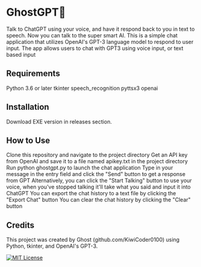 # GhostGPT👻
Talk to ChatGPT using your voice, and have it respond back to you in text to speech. Now you can talk to the super smart AI. This is a simple chat application that utilizes OpenAI's GPT-3 language model to respond to user input. The app allows users to chat with GPT3 using voice input, or text based input

## Requirements
Python 3.6 or later
tkinter
speech_recognition
pyttsx3
openai

## Installation

Download EXE version in releases section.

## How to Use

Clone this repository and navigate to the project directory
Get an API key from OpenAI and save it to a file named apikey.txt in the project directory
Run python ghostgpt.py to launch the chat application
Type in your message in the entry field and click the "Send" button to get a response from GPT
Alternatively, you can click the "Start Talking" button to use your voice, when you've stopped talking it'll take what you said and input it into ChatGPT
You can export the chat history to a text file by clicking the "Export Chat" button
You can clear the chat history by clicking the "Clear" button

## Credits

This project was created by Ghost (github.com/KiwiCoder0100) using Python, tkinter, and OpenAI's GPT-3.

[![MIT License](https://img.shields.io/badge/License-MIT-green.svg)](https://choosealicense.com/licenses/mit/)
